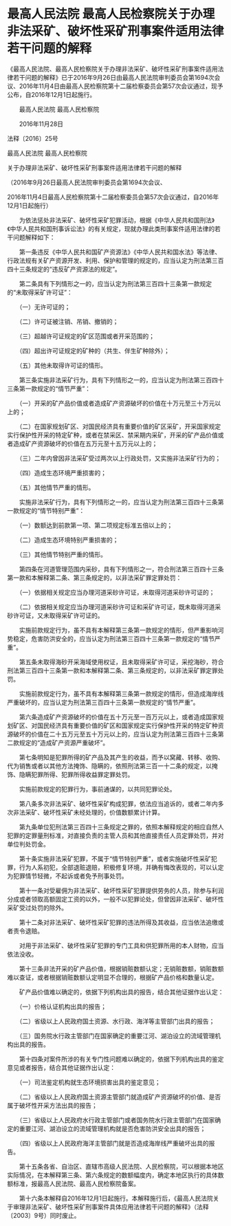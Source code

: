 # 最高人民法院 最高人民检察院关于办理非法采矿、破坏性采矿刑事案件适用法律若干问题的解释

《最高人民法院、最高人民检察院关于办理非法采矿、破坏性采矿刑事案件适用法律若干问题的解释》已于2016年9月26日由最高人民法院审判委员会第1694次会议、2016年11月4日由最高人民检察院第十二届检察委员会第57次会议通过，现予公布，自2016年12月1日起施行。

　　最高人民法院 最高人民检察院

　　2016年11月28日



法释〔2016〕25号

最高人民法院 最高人民检察院

关于办理非法采矿、破坏性采矿刑事案件适用法律若干问题的解释

（2016年9月26日最高人民法院审判委员会第1694次会议、

2016年11月4日最高人民检察院第十二届检察委员会第57次会议通过，自2016年12月1日起施行）

　　为依法惩处非法采矿、破坏性采矿犯罪活动，根据《中华人民共和国刑法》《中华人民共和国刑事诉讼法》的有关规定，现就办理此类刑事案件适用法律的若干问题解释如下：

　　第一条违反《中华人民共和国矿产资源法》《中华人民共和国水法》等法律、行政法规有关矿产资源开发、利用、保护和管理的规定的，应当认定为刑法第三百四十三条规定的“违反矿产资源法的规定”。

　　第二条具有下列情形之一的，应当认定为刑法第三百四十三条第一款规定的“未取得采矿许可证”：

　　（一）无许可证的；

　　（二）许可证被注销、吊销、撤销的；

　　（三）超越许可证规定的矿区范围或者开采范围的；

　　（四）超出许可证规定的矿种的（共生、伴生矿种除外）；

　　（五）其他未取得许可证的情形。

　　第三条实施非法采矿行为，具有下列情形之一的，应当认定为刑法第三百四十三条第一款规定的“情节严重”：

　　（一）开采的矿产品价值或者造成矿产资源破坏的价值在十万元至三十万元以上的；

　　（二）在国家规划矿区、对国民经济具有重要价值的矿区采矿，开采国家规定实行保护性开采的特定矿种，或者在禁采区、禁采期内采矿，开采的矿产品价值或者造成矿产资源破坏的价值在五万元至十五万元以上的；

　　（三）二年内曾因非法采矿受过两次以上行政处罚，又实施非法采矿行为的；

　　（四）造成生态环境严重损害的；

　　（五）其他情节严重的情形。

　　实施非法采矿行为，具有下列情形之一的，应当认定为刑法第三百四十三条第一款规定的“情节特别严重”：

　　（一）数额达到前款第一项、第二项规定标准五倍以上的；

　　（二）造成生态环境特别严重损害的；

　　（三）其他情节特别严重的情形。

　　第四条在河道管理范围内采砂，具有下列情形之一，符合刑法第三百四十三条第一款和本解释第二条、第三条规定的，以非法采矿罪定罪处罚：

　　（一）依据相关规定应当办理河道采砂许可证，未取得河道采砂许可证的；

　　（二）依据相关规定应当办理河道采砂许可证和采矿许可证，既未取得河道采砂许可证，又未取得采矿许可证的。

　　实施前款规定行为，虽不具有本解释第三条第一款规定的情形，但严重影响河势稳定，危害防洪安全的，应当认定为刑法第三百四十三条第一款规定的“情节严重”。

　　第五条未取得海砂开采海域使用权证，且未取得采矿许可证，采挖海砂，符合刑法第三百四十三条第一款和本解释第二条、第三条规定的，以非法采矿罪定罪处罚。

　　实施前款规定行为，虽不具有本解释第三条第一款规定的情形，但造成海岸线严重破坏的，应当认定为刑法第三百四十三条第一款规定的“情节严重”。

　　第六条造成矿产资源破坏的价值在五十万元至一百万元以上，或者造成国家规划矿区、对国民经济具有重要价值的矿区和国家规定实行保护性开采的特定矿种资源破坏的价值在二十五万元至五十万元以上的，应当认定为刑法第三百四十三条第二款规定的“造成矿产资源严重破坏”。

　　第七条明知是犯罪所得的矿产品及其产生的收益，而予以窝藏、转移、收购、代为销售或者以其他方法掩饰、隐瞒的，依照刑法第三百一十二条的规定，以掩饰、隐瞒犯罪所得、犯罪所得收益罪定罪处罚。

　　实施前款规定的犯罪行为，事前通谋的，以共同犯罪论处。

　　第八条多次非法采矿、破坏性采矿构成犯罪，依法应当追诉的，或者二年内多次非法采矿、破坏性采矿未经处理的，价值数额累计计算。

　　第九条单位犯刑法第三百四十三条规定之罪的，依照本解释规定的相应自然人犯罪的定罪量刑标准，对直接负责的主管人员和其他直接责任人员定罪处罚，并对单位判处罚金。

　　第十条实施非法采矿犯罪，不属于“情节特别严重”，或者实施破坏性采矿犯罪，行为人系初犯，全部退赃退赔，积极修复环境，并确有悔改表现的，可以认定为犯罪情节轻微，不起诉或者免予刑事处罚。

　　第十一条对受雇佣为非法采矿、破坏性采矿犯罪提供劳务的人员，除参与利润分成或者领取高额固定工资的以外，一般不以犯罪论处，但曾因非法采矿、破坏性采矿受过处罚的除外。

　　第十二条对非法采矿、破坏性采矿犯罪的违法所得及其收益，应当依法追缴或者责令退赔。

　　对用于非法采矿、破坏性采矿犯罪的专门工具和供犯罪所用的本人财物，应当依法没收。

　　第十三条非法开采的矿产品价值，根据销赃数额认定；无销赃数额，销赃数额难以查证，或者根据销赃数额认定明显不合理的，根据矿产品价格和数量认定。

　　矿产品价值难以确定的，依据下列机构出具的报告，结合其他证据作出认定：

　　（一）价格认证机构出具的报告；

　　（二）省级以上人民政府国土资源、水行政、海洋等主管部门出具的报告；

　　（三）国务院水行政主管部门在国家确定的重要江河、湖泊设立的流域管理机构出具的报告。

　　第十四条对案件所涉的有关专门性问题难以确定的，依据下列机构出具的鉴定意见或者报告，结合其他证据作出认定：

　　（一）司法鉴定机构就生态环境损害出具的鉴定意见；

　　（二）省级以上人民政府国土资源主管部门就造成矿产资源破坏的价值、是否属于破坏性开采方法出具的报告；

　　（三）省级以上人民政府水行政主管部门或者国务院水行政主管部门在国家确定的重要江河、湖泊设立的流域管理机构就是否危害防洪安全出具的报告；

　　（四）省级以上人民政府海洋主管部门就是否造成海岸线严重破坏出具的报告。

　　第十五条各省、自治区、直辖市高级人民法院、人民检察院，可以根据本地区实际情况，在本解释第三条、第六条规定的数额幅度内，确定本地区执行的具体数额标准，报最高人民法院、最高人民检察院备案。

　　第十六条本解释自2016年12月1日起施行。本解释施行后，《最高人民法院关于审理非法采矿、破坏性采矿刑事案件具体应用法律若干问题的解释》（法释〔2003〕9号）同时废止。
